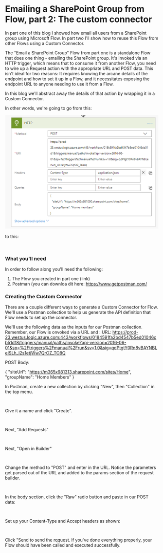 # Emailing a SharePoint Group from Flow, part 2: The custom connector

In part one of this blog I showed how email all users from a SharePoint group using Microsoft Flow. In part two I'll show how to reuse this Flow from other Flows using a Custom Connector.

The "Email a SharePoint Group" Flow from part one is a standalone Flow that does one thing - emailing the SharePoint group. It's invoked via an HTTP trigger, which means that to consume it from another Flow, you need to wire up a Request action with the appropriate URL and POST data. This isn't ideal for two reasons: It requires knowing the arcane details of the endpoint and how to set it up in a Flow, and it necessitates exposing the endpoint URL to anyone needing to use it from a Flow.

In this blog we'll abstract away the details of that action by wrapping it in a Custom Connector.

In other words, we're going to go from this:

![alt text](https://raw.githubusercontent.com/dgusoff/blog/master/email-sharepoint-group-from-flow/call-flow.png "Call Flow from another flow")


to this:

<image of custom connector in action>

### What you'll need
In order to follow along you'll need the following:
1. The Flow you created in part one (link)
2. Postman (you can downloa dit here: https://www.getpostman.com/

### Creating the Custom Connector

There are a couple different ways to generate a Custom Connector for Flow. We'll use a Postman collection to help us generate the API definition that Flow needs to set up the connector.

We'll use the following data as the inputs for our Postman collection. Remember, our Flow is onvoked via a URL and :
URL: https://prod-23.westus.logic.azure.com:443/workflows/0184591fa2bd4547b5ed01046cb51d18/triggers/manual/paths/invoke?api-version=2016-06-01&sp=%2Ftriggers%2Fmanual%2Frun&sv=1.0&sig=qdPtgtY0Rn8vBAYNBLeISLh_I2s1etjWw7QrOZ_TO8Q

POST Body:

{
    "siteUrl": "https://m365x981313.sharepoint.com/sites/Home",
    "groupName": "Home Members"
}

In Postman, create a new collection by clicking "New", then "Collection" in the top menu.

<image>
  
  Give it a name and click "Create".
  
  <image>
  
  Next, "Add Requests"
  
  <image>
  
  Next, "Open in Builder"
  
  <image>
  
  Change the method to "POST" and enter in the URL. Notice the parameters get parsed out of the URL and added to the params section of the request builder.
  
  <image>
  
  In the body section, click the "Raw" radio button and paste in our POST data:
  
<image>
  
Set up your Content-Type and Accept headers as shown:

<image>
  
Click "Send to send the rqquest. If you've done everything properly, your Flow should have been called and executed successfully.

<image>
  
  
  
  
  
  
  


